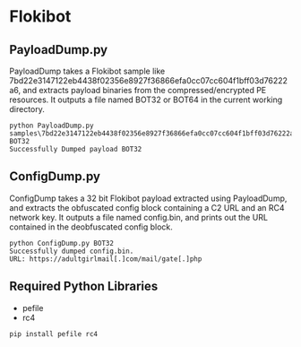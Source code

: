 # Flokibot

## PayloadDump.py

PayloadDump takes a Flokibot sample like 7bd22e3147122eb4438f02356e8927f36866efa0cc07cc604f1bff03d76222a6, and extracts payload binaries from the compressed/encrypted PE resources. It outputs a file named BOT32 or BOT64 in the current working directory.

```
python PayloadDump.py samples\7bd22e3147122eb4438f02356e8927f36866efa0cc07cc604f1bff03d76222a6 BOT32
Successfully Dumped payload BOT32
```

## ConfigDump.py

ConfigDump takes a 32 bit Flokibot payload extracted using PayloadDump, and extracts the obfuscated config block containing a C2 URL and an RC4 network key. It outputs a file named config.bin, and prints out the URL contained in the deobfuscated config block.

```
python ConfigDump.py BOT32
Successfully dumped config.bin.
URL: https://adultgirlmail[.]com/mail/gate[.]php
```

## Required Python Libraries
* pefile
* rc4

```
pip install pefile rc4
```
